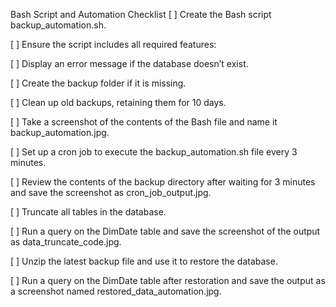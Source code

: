 Bash Script and Automation Checklist
[ ] Create the Bash script backup_automation.sh.

[ ] Ensure the script includes all required features:

[ ] Display an error message if the database doesn’t exist.

[ ] Create the backup folder if it is missing.

[ ] Clean up old backups, retaining them for 10 days.

[ ] Take a screenshot of the contents of the Bash file and name it backup_automation.jpg.

[ ] Set up a cron job to execute the backup_automation.sh file every 3 minutes.

[ ] Review the contents of the backup directory after waiting for 3 minutes and save the screenshot as cron_job_output.jpg.

[ ] Truncate all tables in the database.

[ ] Run a query on the DimDate table and save the screenshot of the output as data_truncate_code.jpg.

[ ] Unzip the latest backup file and use it to restore the database.

[ ] Run a query on the DimDate table after restoration and save the output as a screenshot named restored_data_automation.jpg.